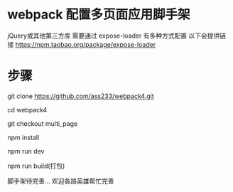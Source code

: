 # webpack 配置多页面应用脚手架

 jQuery或其他第三方库 需要通过 expose-loader 有多种方式配置  以下会提供链接
 https://npm.taobao.org/package/expose-loader


 # 步骤
git clone https://github.com/ass233/webpack4.git

cd webpack4

git checkout multi_page

npm install

npm run dev

npm run build(打包)

脚手架待完善...
欢迎各路英雄帮忙完善